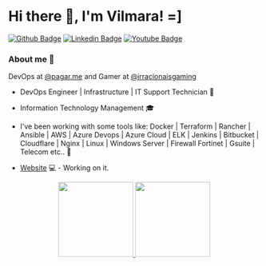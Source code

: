 # Hi there 👋, I'm Vilmara! =]

[![Github Badge](https://img.shields.io/badge/-Github-000?style=flat-square&logo=Github&logoColor=white&link=https://github.com/vilmarap)](https://github.com/vilmarap)
[![Linkedin Badge](https://img.shields.io/badge/-LinkedIn-blue?style=flat-square&logo=Linkedin&logoColor=white&link=https://www.linkedin.com/in/vilmarapereiras/)](https://www.linkedin.com/in/vilmarapereiras/)
[![Youtube Badge](https://img.shields.io/badge/-YouTube-ff0000?style=flat-square&labelColor=ff0000&logo=youtube&logoColor=white&link=https://www.youtube.com/channel/UC7_TopIem8KbFCmiPW3QfNg)](https://www.youtube.com/channel/UC7_TopIem8KbFCmiPW3QfNg)


### About me 💬
DevOps at [@pagar.me](https://pagar.me/) and Gamer at [@irracionaisgaming](https://www.facebook.com/irracionaisgaming) 

- DevOps Engineer | Infrastructure | IT Support Technician :wrench:
- Information Technology Management :mortar_board:
- I've been working with some tools like: Docker | Terraform | Rancher | Ansible | AWS | Azure Devops | Azure Cloud | ELK | Jenkins | Bitbucket | Cloudflare | Nginx | Linux | Windows Server | Firewall Fortinet | Gsuite | Telecom  etc.. 🌱

- [Website](https://pessoalda-ti.blogspot.com/) 💻 - Working on it.

<div align="center">
  <a href="https://github.com/vilmarap">
  <img height="150em" src="https://github-readme-stats.vercel.app/api?username=vilmarap&show_icons=true&theme=dark&include_all_commits=true&count_private=true"/>
  <img height="150em" src="https://github-readme-stats.vercel.app/api/top-langs/?username=vilmarap&layout=compact&langs_count=7&theme=dark"/>
</div>
